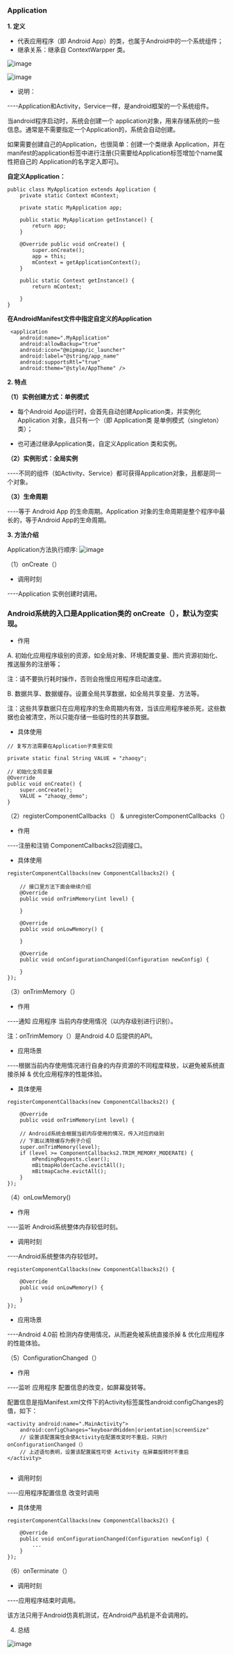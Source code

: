 ### Application

**1. 定义**

- 代表应用程序（即 Android App）的类，也属于Android中的一个系统组件；
- 继承关系：继承自 ContextWarpper 类。

![image](https://github.com/zhaoqingyue/ZQYAndroidNotes/blob/master/%E5%9B%9B%E5%A4%A7%E7%BB%84%E4%BB%B6/img/application0.png)

![image](https://github.com/zhaoqingyue/ZQYAndroidNotes/blob/master/%E5%9B%9B%E5%A4%A7%E7%BB%84%E4%BB%B6/img/application1.png)

- 说明：

----Application和Activity，Service一样，是android框架的一个系统组件。

当android程序启动时，系统会创建一个 application对象，用来存储系统的一些信息。通常是不需要指定一个Application的，系统会自动创建。

如果需要创建自己的Application，也很简单：创建一个类继承 Application，并在manifest的application标签中进行注册(只需要给Application标签增加个name属性把自己的 Application的名字定入即可)。

**自定义Application：**

```
public class MyApplication extends Application { 
    private static Context mContext; 
    
    private static MyApplication app;  
      
    public static MyApplication getInstance() {  
        return app;  
    }  
    
    @Override public void onCreate() { 
        super.onCreate(); 
        app = this;  
        mContext = getApplicationContext(); 
    } 
    
    public static Context getInstance() { 
        return mContext; 
        
    } 
}

```

**在AndroidManifest文件中指定自定义的Application**

```
 <application 
    android:name=".MyApplication" 
    android:allowBackup="true" 
    android:icon="@mipmap/ic_launcher" 
    android:label="@string/app_name" 
    android:supportsRtl="true" 
    android:theme="@style/AppTheme" />

```

**2. 特点**

**（1）实例创建方式：单例模式**

- 每个Android App运行时，会首先自动创建Application类，并实例化Application 对象，且只有一个（即 Application类 是单例模式（singleton）类）；

- 也可通过继承Application类，自定义Application 类和实例。

**（2）实例形式：全局实例**

----不同的组件（如Activity、Service）都可获得Application对象，且都是同一个对象。

**（3）生命周期**

----等于 Android App 的生命周期。Application 对象的生命周期是整个程序中最长的，等于Android App的生命周期。

**3. 方法介绍**

Application方法执行顺序:
![image](https://github.com/zhaoqingyue/ZQYAndroidNotes/blob/master/%E5%9B%9B%E5%A4%A7%E7%BB%84%E4%BB%B6/img/application3.png)



（1）onCreate（）

- 调用时刻

----Application 实例创建时调用。

### Android系统的入口是Application类的 onCreate（），默认为空实现。

- 作用

A. 初始化应用程序级别的资源，如全局对象、环境配置变量、图片资源初始化、推送服务的注册等；

注：请不要执行耗时操作，否则会拖慢应用程序启动速度。

B. 数据共享、数据缓存。设置全局共享数据，如全局共享变量、方法等。

注：这些共享数据只在应用程序的生命周期内有效，当该应用程序被杀死，这些数据也会被清空，所以只能存储一些临时性的共享数据。

- 具体使用

```
// 复写方法需要在Application子类里实现

private static final String VALUE = "zhaoqy";

// 初始化全局变量
@Override
public void onCreate() {
    super.onCreate();
    VALUE = "zhaoqy_demo";
}

```

（2）registerComponentCallbacks（） & unregisterComponentCallbacks（）

- 作用

----注册和注销 ComponentCallbacks2回调接口。

- 具体使用

```
registerComponentCallbacks(new ComponentCallbacks2() {

    // 接口里方法下面会继续介绍
    @Override
    public void onTrimMemory(int level) {

    }

    @Override
    public void onLowMemory() {

    }

    @Override
    public void onConfigurationChanged(Configuration newConfig) {

    }
});
```

（3）onTrimMemory（）

- 作用

----通知 应用程序 当前内存使用情况（以内存级别进行识别）。

注：onTrimMemory（）是Android 4.0 后提供的API。

- 应用场景

----根据当前内存使用情况进行自身的内存资源的不同程度释放，以避免被系统直接杀掉 & 优化应用程序的性能体验。

- 具体使用

```
registerComponentCallbacks(new ComponentCallbacks2() {

    @Override
    public void onTrimMemory(int level) {

    // Android系统会根据当前内存使用的情况，传入对应的级别
    // 下面以清除缓存为例子介绍
    super.onTrimMemory(level);
    if (level >= ComponentCallbacks2.TRIM_MEMORY_MODERATE) {
        mPendingRequests.clear();
        mBitmapHolderCache.evictAll();
        mBitmapCache.evictAll();
    }
});

```

（4）onLowMemory()

- 作用

----监听 Android系统整体内存较低时刻。

- 调用时刻

----Android系统整体内存较低时。

```
registerComponentCallbacks(new ComponentCallbacks2() {

    @Override
    public void onLowMemory() {

    }
});

```

- 应用场景

----Android 4.0前 检测内存使用情况，从而避免被系统直接杀掉 & 优化应用程序的性能体验。

（5）ConfigurationChanged（）

- 作用

----监听 应用程序 配置信息的改变，如屏幕旋转等。

配置信息是指Manifest.xml文件下的Activity标签属性android:configChanges的值，如下：

```
<activity android:name=".MainActivity">
    android:configChanges="keyboardHidden|orientation|screenSize"
    // 设置该配置属性会使Activity在配置改变时不重启，只执行onConfigurationChanged（）
    // 上述语句表明，设置该配置属性可使 Activity 在屏幕旋转时不重启
</activity>
 
```

- 调用时刻

----应用程序配置信息 改变时调用

- 具体使用

```
registerComponentCallbacks(new ComponentCallbacks2() {

    @Override
    public void onConfigurationChanged(Configuration newConfig) {
        ...
    }
});

```

（6）onTerminate（）
 
-  调用时刻

----应用程序结束时调用。

该方法只用于Android仿真机测试，在Android产品机是不会调用的。

4. 总结

![image](https://github.com/zhaoqingyue/ZQYAndroidNotes/blob/master/%E5%9B%9B%E5%A4%A7%E7%BB%84%E4%BB%B6/img/application2.png)